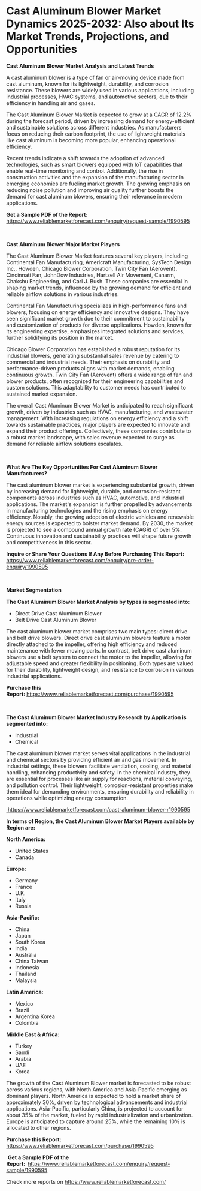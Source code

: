 <p><h1>Cast Aluminum Blower Market Dynamics 2025-2032: Also about Its Market Trends, Projections, and Opportunities</h1></p><p><strong>Cast Aluminum Blower Market Analysis and Latest Trends</strong></p>
<p><p>A cast aluminum blower is a type of fan or air-moving device made from cast aluminum, known for its lightweight, durability, and corrosion resistance. These blowers are widely used in various applications, including industrial processes, HVAC systems, and automotive sectors, due to their efficiency in handling air and gases.</p><p>The Cast Aluminum Blower Market is expected to grow at a CAGR of 12.2% during the forecast period, driven by increasing demand for energy-efficient and sustainable solutions across different industries. As manufacturers focus on reducing their carbon footprint, the use of lightweight materials like cast aluminum is becoming more popular, enhancing operational efficiency. </p><p>Recent trends indicate a shift towards the adoption of advanced technologies, such as smart blowers equipped with IoT capabilities that enable real-time monitoring and control. Additionally, the rise in construction activities and the expansion of the manufacturing sector in emerging economies are fueling market growth. The growing emphasis on reducing noise pollution and improving air quality further boosts the demand for cast aluminum blowers, ensuring their relevance in modern applications.</p></p>
<p><strong>Get a Sample PDF of the Report:&nbsp;</strong> <a href="https://www.reliablemarketforecast.com/enquiry/request-sample/1990595?utm_campaign=1766&utm_medium=2&utm_source=Github&utm_content=ia&utm_term=20022025&utm_id=cast-aluminum-blower">https://www.reliablemarketforecast.com/enquiry/request-sample/1990595</a></p>
<p>&nbsp;</p>
<p><strong>Cast Aluminum Blower Major Market Players</strong></p>
<p><p>The Cast Aluminum Blower Market features several key players, including Continental Fan Manufacturing, Americraft Manufacturing, SysTech Design Inc., Howden, Chicago Blower Corporation, Twin City Fan (Aerovent), Cincinnati Fan, JohnDow Industries, Hartzell Air Movement, Canarm, Chakshu Engineering, and Carl J. Bush. These companies are essential in shaping market trends, influenced by the growing demand for efficient and reliable airflow solutions in various industries.</p><p>Continental Fan Manufacturing specializes in high-performance fans and blowers, focusing on energy efficiency and innovative designs. They have seen significant market growth due to their commitment to sustainability and customization of products for diverse applications. Howden, known for its engineering expertise, emphasizes integrated solutions and services, further solidifying its position in the market.</p><p>Chicago Blower Corporation has established a robust reputation for its industrial blowers, generating substantial sales revenue by catering to commercial and industrial needs. Their emphasis on durability and performance-driven products aligns with market demands, enabling continuous growth. Twin City Fan (Aerovent) offers a wide range of fan and blower products, often recognized for their engineering capabilities and custom solutions. This adaptability to customer needs has contributed to sustained market expansion.</p><p>The overall Cast Aluminum Blower Market is anticipated to reach significant growth, driven by industries such as HVAC, manufacturing, and wastewater management. With increasing regulations on energy efficiency and a shift towards sustainable practices, major players are expected to innovate and expand their product offerings. Collectively, these companies contribute to a robust market landscape, with sales revenue expected to surge as demand for reliable airflow solutions escalates.</p></p>
<p>&nbsp;</p>
<p><strong>What Are The Key Opportunities For Cast Aluminum Blower Manufacturers?</strong></p>
<p><p>The cast aluminum blower market is experiencing substantial growth, driven by increasing demand for lightweight, durable, and corrosion-resistant components across industries such as HVAC, automotive, and industrial applications. The market's expansion is further propelled by advancements in manufacturing technologies and the rising emphasis on energy efficiency. Notably, the growing adoption of electric vehicles and renewable energy sources is expected to bolster market demand. By 2030, the market is projected to see a compound annual growth rate (CAGR) of over 5%. Continuous innovation and sustainability practices will shape future growth and competitiveness in this sector.</p></p>
<p><strong>Inquire or Share Your Questions If Any Before Purchasing This Report:</strong> <a href="https://www.reliablemarketforecast.com/enquiry/pre-order-enquiry/1990595?utm_campaign=1766&utm_medium=2&utm_source=Github&utm_content=ia&utm_term=20022025&utm_id=cast-aluminum-blower">https://www.reliablemarketforecast.com/enquiry/pre-order-enquiry/1990595</a></p>
<p>&nbsp;</p>
<p><strong>Market Segmentation</strong></p>
<p><strong>The Cast Aluminum Blower Market Analysis by types is segmented into:</strong></p>
<p><ul><li>Direct Drive Cast Aluminum Blower</li><li>Belt Drive Cast Aluminum Blower</li></ul></p>
<p><p>The cast aluminum blower market comprises two main types: direct drive and belt drive blowers. Direct drive cast aluminum blowers feature a motor directly attached to the impeller, offering high efficiency and reduced maintenance with fewer moving parts. In contrast, belt drive cast aluminum blowers use a belt system to connect the motor to the impeller, allowing for adjustable speed and greater flexibility in positioning. Both types are valued for their durability, lightweight design, and resistance to corrosion in various industrial applications.</p></p>
<p><strong>Purchase this Report:&nbsp;</strong><a href="https://www.reliablemarketforecast.com/purchase/1990595?utm_campaign=1766&utm_medium=2&utm_source=Github&utm_content=ia&utm_term=20022025&utm_id=cast-aluminum-blower">https://www.reliablemarketforecast.com/purchase/1990595</a></p>
<p>&nbsp;</p>
<p><strong>The Cast Aluminum Blower Market Industry Research by Application is segmented into:</strong></p>
<p><ul><li>Industrial</li><li>Chemical</li></ul></p>
<p><p>The cast aluminum blower market serves vital applications in the industrial and chemical sectors by providing efficient air and gas movement. In industrial settings, these blowers facilitate ventilation, cooling, and material handling, enhancing productivity and safety. In the chemical industry, they are essential for processes like air supply for reactions, material conveying, and pollution control. Their lightweight, corrosion-resistant properties make them ideal for demanding environments, ensuring durability and reliability in operations while optimizing energy consumption.</p></p>
<p><a href="https://www.reliablemarketforecast.com/cast-aluminum-blower-r1990595?utm_campaign=1766&utm_medium=2&utm_source=Github&utm_content=ia&utm_term=20022025&utm_id=cast-aluminum-blower">&nbsp;https://www.reliablemarketforecast.com/cast-aluminum-blower-r1990595</a></p>
<p><strong>In terms of Region, the Cast Aluminum Blower Market Players available by Region are:</strong></p>
<p>
    <p> <strong> North America: </strong>
        <ul>
            <li>United States</li>
            <li>Canada</li>
        </ul>
        </p> 
    <p> <strong> Europe: </strong>
        <ul>
            <li>Germany</li>
            <li>France</li>
            <li>U.K.</li>
            <li>Italy</li>
            <li>Russia</li>
        </ul>
        </p> 
    <p> <strong> Asia-Pacific: </strong>
        <ul>
            <li>China</li>
            <li>Japan</li>
            <li>South Korea</li>
            <li>India</li>
            <li>Australia</li>
            <li>China Taiwan</li>
            <li>Indonesia</li>
            <li>Thailand</li>
            <li>Malaysia</li>
        </ul>
        </p> 
    <p> <strong> Latin America: </strong>
        <ul>
            <li>Mexico</li>
            <li>Brazil</li>
            <li>Argentina Korea</li>
            <li>Colombia</li>
        </ul>
        </p> 
    <p> <strong> Middle East & Africa: </strong>
        <ul>
            <li>Turkey</li>
            <li>Saudi</li>
            <li>Arabia</li>
            <li>UAE</li>
            <li>Korea</li>
        </ul>
    </p>
    </p>
<p><p>The growth of the Cast Aluminum Blower market is forecasted to be robust across various regions, with North America and Asia-Pacific emerging as dominant players. North America is expected to hold a market share of approximately 30%, driven by technological advancements and industrial applications. Asia-Pacific, particularly China, is projected to account for about 35% of the market, fueled by rapid industrialization and urbanization. Europe is anticipated to capture around 25%, while the remaining 10% is allocated to other regions.</p></p>
<p><strong>Purchase this Report: </strong><a href="https://www.reliablemarketforecast.com/purchase/1990595?utm_campaign=1766&utm_medium=2&utm_source=Github&utm_content=ia&utm_term=20022025&utm_id=cast-aluminum-blower">https://www.reliablemarketforecast.com/purchase/1990595</a></p>
<p>&nbsp;<strong>Get a Sample PDF of the Report:&nbsp;&nbsp;</strong><a href="https://www.reliablemarketforecast.com/enquiry/request-sample/1990595?utm_campaign=1766&utm_medium=2&utm_source=Github&utm_content=ia&utm_term=20022025&utm_id=cast-aluminum-blower">https://www.reliablemarketforecast.com/enquiry/request-sample/1990595</a></p>
<p><strong></strong></p>
<p>Check more reports on <a href="https://www.reliablemarketforecast.com/?utm_campaign=1766&utm_medium=2&utm_source=Github&utm_content=ia&utm_term=20022025&utm_id=cast-aluminum-blower">https://www.reliablemarketforecast.com/</a></p>